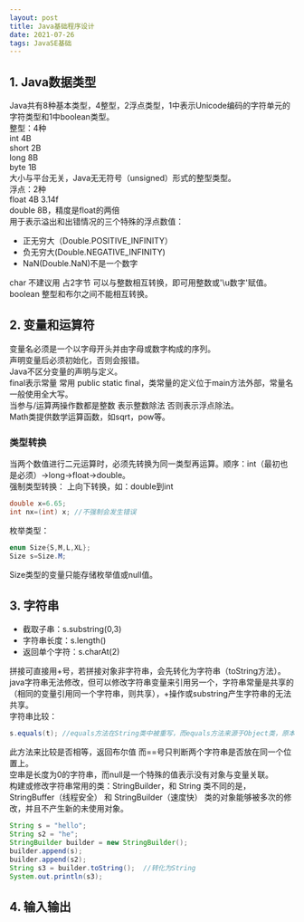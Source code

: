 ```yaml
---
layout: post
title: Java基础程序设计
date: 2021-07-26
tags: JavaSE基础
---
```

## 1. Java数据类型
Java共有8种基本类型，4整型，2浮点类型，1中表示Unicode编码的字符单元的字符类型和1中boolean类型。  
整型：4种  
int 4B  
short 2B  
long 8B  
byte 1B  
大小与平台无关，Java无无符号（unsigned）形式的整型类型。  
浮点：2种  
float 4B  3.14f  
double 8B，精度是float的两倍  
用于表示溢出和出错情况的三个特殊的浮点数值：
- 正无穷大（Double.POSITIVE_INFINITY）
- 负无穷大(Double.NEGATIVE_INFINITY)
- NaN(Double.NaN)不是一个数字

char 不建议用 占2字节 可以与整数相互转换，即可用整数或'\u数字'赋值。  
boolean 整型和布尔之间不能相互转换。

## 2. 变量和运算符
变量名必须是一个以字母开头并由字母或数字构成的序列。  
声明变量后必须初始化，否则会报错。  
Java不区分变量的声明与定义。  
final表示常量 常用 public static final，类常量的定义位于main方法外部，常量名一般使用全大写。  
当参与/运算两操作数都是整数 表示整数除法 否则表示浮点除法。  
Math类提供数学运算函数，如sqrt，pow等。  

### 类型转换
当两个数值进行二元运算时，必须先转换为同一类型再运算。顺序：int（最初也是必须）->long->float->double。  
强制类型转换：
上向下转换，如：double到int

```java
double x=6.65;
int nx=(int) x; //不强制会发生错误
```

枚举类型：

```java
enum Size{S,M,L,XL};
Size s=Size.M;
```

Size类型的变量只能存储枚举值或null值。  

## 3. 字符串
- 截取子串：s.substring(0,3)  
- 字符串长度：s.length()  
- 返回单个字符：s.charAt(2)  

拼接可直接用+号，若拼接对象非字符串，会先转化为字符串（toString方法）。  
java字符串无法修改，但可以修改字符串变量来引用另一个，字符串常量是共享的（相同的变量引用同一个字符串，则共享），+操作或substring产生字符串的无法共享。  
字符串比较：  

```java
s.equals(t); //equals方法在String类中被重写，而equals方法来源于Object类，原本用于比较地址
```

此方法来比较是否相等，返回布尔值
而==号只判断两个字符串是否放在同一个位置上。  
空串是长度为0的字符串，而null是一个特殊的值表示没有对象与变量关联。  
构建或修改字符串常用的类：StringBuilder，和 String 类不同的是，StringBuffer（线程安全） 和 StringBuilder（速度快） 类的对象能够被多次的修改，并且不产生新的未使用对象。

```java
String s = "hello";
String s2 = "he";
StringBuilder builder = new StringBuilder();
builder.append(s);
builder.append(s2);
String s3 = builder.toString();  //转化为String
System.out.println(s3);
```

## 4. 输入输出










